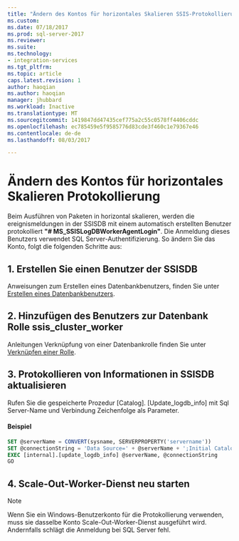 ```yaml
---
title: "Ändern des Kontos für horizontales Skalieren SSIS-Protokollierung | Microsoft Docs"
ms.custom: 
ms.date: 07/18/2017
ms.prod: sql-server-2017
ms.reviewer: 
ms.suite: 
ms.technology:
- integration-services
ms.tgt_pltfrm: 
ms.topic: article
caps.latest.revision: 1
author: haoqian
ms.author: haoqian
manager: jhubbard
ms.workload: Inactive
ms.translationtype: MT
ms.sourcegitcommit: 1419847dd47435cef775a2c55c0578ff4406cddc
ms.openlocfilehash: ec785459e5f9585776d83cde3f460c1e79367e46
ms.contentlocale: de-de
ms.lasthandoff: 08/03/2017

---
```

# <a name="change-the-account-for-scale-out-logging"></a>Ändern des Kontos für horizontales Skalieren Protokollierung
Beim Ausführen von Paketen in horizontal skalieren, werden die ereignismeldungen in der SSISDB mit einem automatisch erstellten Benutzer protokolliert **"# MS_SSISLogDBWorkerAgentLogin"**. Die Anmeldung dieses Benutzers verwendet SQL Server-Authentifizierung. So ändern Sie das Konto, folgt die folgenden Schritte aus:

## <a name="1-create-a-user-of-ssisdb"></a>1. Erstellen Sie einen Benutzer der SSISDB
Anweisungen zum Erstellen eines Datenbankbenutzers, finden Sie unter [Erstellen eines Datenbankbenutzers](../../relational-databases/security/authentication-access/create-a-database-user.md).

## <a name="2-add-the-user-to-database-role-ssisclusterworker"></a>2. Hinzufügen des Benutzers zur Datenbank Rolle ssis_cluster_worker

Anleitungen Verknüpfung von einer Datenbankrolle finden Sie unter [Verknüpfen einer Rolle](../../relational-databases/security/authentication-access/join-a-role.md).

## <a name="3-update-logging-information-in-ssisdb"></a>3. Protokollieren von Informationen in SSISDB aktualisieren
Rufen Sie die gespeicherte Prozedur [Catalog]. [Update_logdb_info] mit Sql Server-Name und Verbindung Zeichenfolge als Parameter.

#### <a name="example"></a>Beispiel
```sql
SET @serverName = CONVERT(sysname, SERVERPROPERTY('servername'))
SET @connectionString = 'Data Source=' + @serverName + ';Initial Catalog=SSISDB;Integrated Security=SSPI;'
EXEC [internal].[update_logdb_info] @serverName, @connectionString
GO
```

## <a name="4-restart-scale-out-worker-service"></a>4. Scale-Out-Worker-Dienst neu starten

> [!NOTE]
> Wenn Sie ein Windows-Benutzerkonto für die Protokollierung verwenden, muss sie dasselbe Konto Scale-Out-Worker-Dienst ausgeführt wird. Andernfalls schlägt die Anmeldung bei SQL Server fehl.

